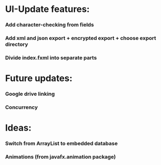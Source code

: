 # UI-Update features:
### Add character-checking from fields
### Add xml and json export + encrypted export + choose export directory
### Divide index.fxml into separate parts

# Future updates: 
### Google drive linking
### Concurrency

# Ideas:
### Switch from ArrayList to embedded database
### Animations (from javafx.animation package)